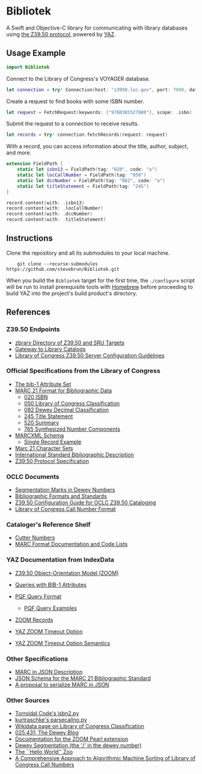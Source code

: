 Bibliotek
===

A Swift and Objective-C library for communicating with library databases using [the Z39.50 protocol][z3950], powered by [YAZ][yaz].

[z3950]: https://en.wikipedia.org/wiki/Z39.50
[yaz]: https://www.indexdata.com/resources/software/yaz/

Usage Example
---

```swift
import Bibliotek
```

Connect to the Library of Congress's VOYAGER database.

```swift
let connection = try! Connection(host: "z3950.loc.gov", port: 7090, database: "VOYAGER")
```

Create a request to find books with some ISBN number.

```swift
let request = FetchRequest(keywords: ["9780385527880"], scope: .isbn)
```

Submit the request to a connection to receive results.

```swift
let records = try! connection.fetchRecords(request: request)
```

With a record, you can access information about the title, author, subject, and more.

```swift
extension FieldPath {
    static let isbn13 = FieldPath(tag: "020", code: "a")
    static let locCallNumber = FieldPath(tag: "050")
    static let dccNumber = FieldPath(tag: "082", code: "a")
    static let titleStatement = FieldPath(tag: "245")
}

record.content(with: .isbn13)
record.content(with: .locCallNumber)
record.content(with: .dccNumber)
record.content(with: .titleStatement)
```

Instructions
---

Clone the repository and all its submodules to your local machine.

        git clone --recurse-submodules https://github.com/stevebrun/Bibliotek.git

When you build the `Bibliotek` target for the first time, the `./configure` script will be run to install
prerequisite tools with [Homebrew][brew] before proceeding to build YAZ into the project's build product's directory.

[brew]: https://brew.sh

References
---

### Z39.50 Endpoints

- [zbrary Directory of Z39.50 and SRU Targets][zbrary]
- [Gateway to Library Catalogs][loc-gateways]
- [Library of Congress Z39.50 Server Configuration Guidelines][loc-z3950-server]

[zbrary]: http://www.z-brary.com
[loc-gateways]: https://www.loc.gov/z3950/
[loc-z3950-server]: https://www.loc.gov/z3950/lcserver.html#init

### Official Specifications from the Library of Congress

- [The bib-1 Attribute Set][bib1]
- [MARC 21 Format for Bibliographic Data][marc-21]
    - [020 ISBN][marc-isbn]
    - [050 Library of Congress Classification][marc-lcc]
    - [082 Dewey Decimal Classification][marc-ddc]
    - [245 Title Statement][marc-title]
    - [520 Summary][marc-summary]
    - [765 Synthesized Number Components][marc-number-components]
- [MARCXML Schema][marcxml]
    - [Single Record Example][marcxml-example]
- [Marc 21 Character Sets][marc-characterset]
- [International Standard Bibliographic Description][isbd]
- [Z39.50 Protocol Specification][z3950-specification]

[bib1]: http://www.loc.gov/z3950/agency/bib1.html
[marc-21]: https://www.loc.gov/marc/bibliographic/
[marc-isbn]: http://www.loc.gov/marc/bibliographic/bd020.html
[marc-lcc]: http://www.loc.gov/marc/bibliographic/bd050.html
[marc-ddc]: http://www.loc.gov/marc/bibliographic/bd082.html
[marc-title]: https://www.loc.gov/marc/bibliographic/bd245.html
[marc-summary]: http://www.loc.gov/marc/bibliographic/bd520.html
[marcxml]: http://www.loc.gov/standards/marcxml/
[marcxml-example]: http://www.loc.gov/standards/marcxml/Sandburg/sandburg.xml
[marc-characterset]: https://www.loc.gov/marc/specifications/specchargeneral.html
[marc-number-components]: http://www.loc.gov/marc/classification/cd765.html
[isbd]: https://www.ifla.org/files/assets/cataloguing/isbd/isbd-cons_20110321.pdf
[z3950-specification]: https://www.loc.gov/z3950/agency/Z39-50-2003.pdf

### OCLC Documents

- [Segmentation Marks in Dewey Numbers][dewey-segmentation]
- [Bibliographic Formats and Standards][oclc-bib-std]
- [Z39.50 Configuration Guide for OCLC Z39.50 Cataloging][oclc-config]
- [Library of Congress Call Number Format][oclc-loc-format]

[dewey-segmentation]: https://www.oclc.org/content/dam/oclc/dewey/discussion/papers/segmentation_marks.pdf
[oclc-bib-std]: https://www.oclc.org/bibformats/en.html
[oclc-config]: https://www.oclc.org/support/services/z3950/documentation/config_guide.en.html
[oclc-loc-format]: https://www.oclc.org/bibformats/en/0xx/050.htm

### Cataloger's Reference Shelf

- [Cutter Numbers][cutter-number]
- [MARC Format Documentation and Code Lists][marc-format-code-lists]

[cutter-number]: https://www.itsmarc.com/crs/mergedProjects/cutter/cutter/definition_cutter_number_cutter.htm
[marc-format-code-lists]: https://www.itsmarc.com/crs/mergedProjects/geninfo/geninfo/marc_documentation.htm

### YAZ Documentation from IndexData

- [Z39.50 Object-Orientation Model (ZOOM)][yaz-zoom]
- [Queries with BIB-1 Attributes][yaz-bib-1]
- [PQF Query Format][yaz-pqf-format]
    - [PQF Query Examples][yaz-pqf-examples]
- [ZOOM Records][yaz-zoom-records]

- [YAZ ZOOM Timeout Option](http://lists.indexdata.dk/pipermail/yazlist/2002-November/000381.html)
- [YAZ ZOOM Timeout Option Semantics](http://lists.indexdata.dk/pipermail/net-z3950/2009-March/000886.html)

[yaz-zoom]: https://software.indexdata.com/yaz/doc/zoom.html#zoom-connection-z39.50
[yaz-pqf-format]: https://software.indexdata.com/yaz/doc/tools.html#PQF
[yaz-bib-1]: https://software.indexdata.com/zebra/doc/querymodel-rpn.html#querymodel-bib1
[yaz-pqf-examples]: https://software.indexdata.com/yaz/doc/tools.html#PQF-examples
[yaz-zoom-records]: https://software.indexdata.com/yaz/doc/zoom.records.html

### Other Specifications

- [MARC in JSON Description][marc-json]
- [JSON Schema for the MARC 21 Bibliographic Standard][marc-json-schema]
- [A proposal to serialize MARC in JSON][marc-json-proposal]

[marc-json]: https://github.com/marc4j/marc4j/wiki/MARC-in-JSON-Description
[marc-json-schema]: https://github.com/thisismattmiller/marc-json-schema
[marc-json-proposal]: https://rossfsinger.com/blog/2010/09/a-proposal-to-serialize-marc-in-json/

### Other Sources

- [Torroidal Code's isbn2.py][isbn2.py]
- [kurtraschke's parsecallno.py][parsecallno.py]
- [Wikidata page on Library of Congress Classification][wikidata]
- [025.431: The Dewey Blog][dewey-blog]
- [Documentation for the ZOOM Pearl extension][zoom-pearl]
- [Dewey Segmentation (the '/' in the dewey number)][dewey-segmentation]
- [The ``Hello World'' Zoo][hello-world-zoo]
- [A Comprehensive Approach to Algorithmic Machine Sorting of Library of Congress Call Numbers][lc-algorithmic-sorting]

[isbn2.py]: https://gist.github.com/toroidal-code/6415977
[parsecallno.py]: https://gist.github.com/kurtraschke/560162
[wikidata]: https://www.wikidata.org/wiki/Property:P1149
[dewey-blog]: http://ddc.typepad.com/025431/
[zoom-pearl]: https://metacpan.org/pod/release/MIRK/Net-Z3950-ZOOM-1.01/lib/ZOOM.pod
[dewey-segmentation]: https://ddc.typepad.com/025431/2005/06/one_segmentatio.html
[hello-world-zoo]: http://zoom.z3950.org/misc/zoo.html#11
[lc-algorithmic-sorting]: https://doi.org/10.6017/ital.v38i4.11585
